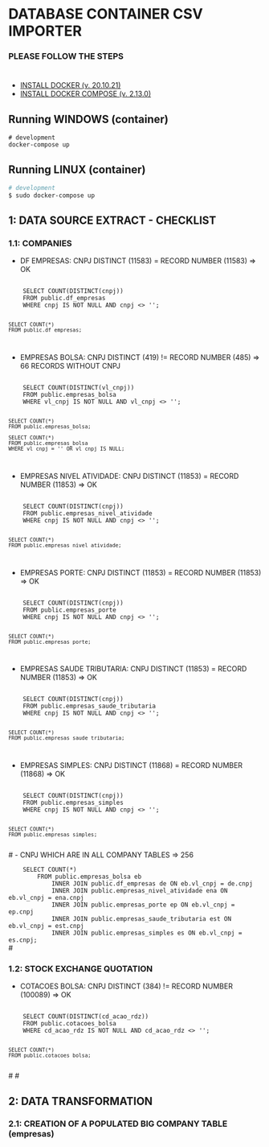 # DATABASE CONTAINER CSV IMPORTER

### PLEASE FOLLOW THE STEPS
#
- <a href="https://docs.docker.com/engine/release-notes/20.10/#201021" target="_blank">INSTALL DOCKER (v. 20.10.21)</a>
- <a href="https://docs.docker.com/compose/install/" target="_blank">INSTALL DOCKER COMPOSE (v. 2.13.0)</a>

## Running WINDOWS (container)
```
# development
docker-compose up
```

## Running LINUX (container)
```bash
# development
$ sudo docker-compose up
```

## 1: DATA SOURCE EXTRACT - CHECKLIST
### 1.1: COMPANIES
- DF EMPRESAS: CNPJ DISTINCT (11583) = RECORD NUMBER (11583) => OK <br>
<code>
    SELECT COUNT(DISTINCT(cnpj))
    FROM public.df_empresas
    WHERE cnpj IS NOT NULL AND cnpj <> '';

    SELECT COUNT(*)
    FROM public.df_empresas;
</code>

- EMPRESAS BOLSA: CNPJ DISTINCT (419) != RECORD NUMBER (485) => 66 RECORDS WITHOUT CNPJ <br>
<code>
    SELECT COUNT(DISTINCT(vl_cnpj))
    FROM public.empresas_bolsa
    WHERE vl_cnpj IS NOT NULL AND vl_cnpj <> '';

    SELECT COUNT(*)
    FROM public.empresas_bolsa;

    SELECT COUNT(*)
    FROM public.empresas_bolsa
    WHERE vl_cnpj = '' OR vl_cnpj IS NULL;
</code>

- EMPRESAS NIVEL ATIVIDADE: CNPJ DISTINCT (11853) = RECORD NUMBER (11853) => OK <br>
<code>
    SELECT COUNT(DISTINCT(cnpj))
    FROM public.empresas_nivel_atividade
    WHERE cnpj IS NOT NULL AND cnpj <> '';

    SELECT COUNT(*)
    FROM public.empresas_nivel_atividade;
</code>

- EMPRESAS PORTE: CNPJ DISTINCT (11853) = RECORD NUMBER (11853) => OK <br>
<code>
    SELECT COUNT(DISTINCT(cnpj))
    FROM public.empresas_porte
    WHERE cnpj IS NOT NULL AND cnpj <> '';

    SELECT COUNT(*)
    FROM public.empresas_porte;
</code>

- EMPRESAS SAUDE TRIBUTARIA: CNPJ DISTINCT (11853) = RECORD NUMBER (11853) => OK <br>
<code>
    SELECT COUNT(DISTINCT(cnpj))
    FROM public.empresas_saude_tributaria
    WHERE cnpj IS NOT NULL AND cnpj <> '';

    SELECT COUNT(*)
    FROM public.empresas_saude_tributaria;
</code>

- EMPRESAS SIMPLES: CNPJ DISTINCT (11868) = RECORD NUMBER (11868) => OK <br>
<code>
    SELECT COUNT(DISTINCT(cnpj))
    FROM public.empresas_simples
    WHERE cnpj IS NOT NULL AND cnpj <> '';

    SELECT COUNT(*)
    FROM public.empresas_simples;
</code>
#
- CNPJ WHICH ARE IN ALL COMPANY TABLES => 256 <br>
<code>
    SELECT COUNT(*)
	    FROM public.empresas_bolsa eb
            INNER JOIN public.df_empresas de ON eb.vl_cnpj = de.cnpj
            INNER JOIN public.empresas_nivel_atividade ena ON eb.vl_cnpj = ena.cnpj
            INNER JOIN public.empresas_porte ep ON eb.vl_cnpj = ep.cnpj
            INNER JOIN public.empresas_saude_tributaria est ON eb.vl_cnpj = est.cnpj
            INNER JOIN public.empresas_simples es ON eb.vl_cnpj = es.cnpj;
</code>
#

### 1.2: STOCK EXCHANGE QUOTATION
- COTACOES BOLSA: CNPJ DISTINCT (384) != RECORD NUMBER (100089) => OK <br>
<code>
    SELECT COUNT(DISTINCT(cd_acao_rdz))
    FROM public.cotacoes_bolsa
    WHERE cd_acao_rdz IS NOT NULL AND cd_acao_rdz <> '';

    SELECT COUNT(*) 	
	FROM public.cotacoes_bolsa;
</code>
#
#

## 2: DATA TRANSFORMATION
### 2.1: CREATION OF A POPULATED BIG COMPANY TABLE (empresas)
